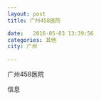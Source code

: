 ```yaml
--- 
layout: post 
title: 广州458医院

date:   2016-05-03 13:39:56 
categories: 其他  
city: 广州
  
--- 
```

   
广州458医院

信息

